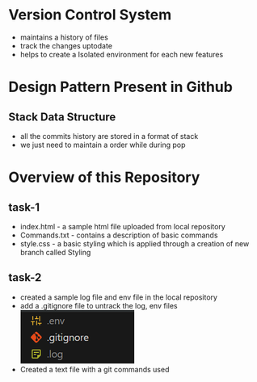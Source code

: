 # Version Control System
- maintains a history of files
- track the changes uptodate
- helps to create a Isolated environment for each new features

# Design Pattern Present in Github
## Stack Data Structure
- all the commits history are stored in a format of stack 
- we just need to maintain a order while during pop


# Overview of this Repository
## task-1
- index.html - a sample html file uploaded from local repository
- Commands.txt - contains a description of basic commands
- style.css -  a basic styling which is applied through a creation of new branch called Styling

## task-2
- created a sample log file and env file in the local repository
- add a .gitignore file to untrack the log, env files 
![alt text](./Assests/image.png)
- Created a text file with a git commands used

